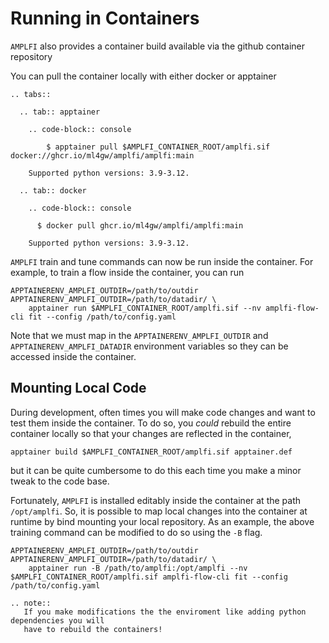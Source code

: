 Running in Containers
=====================
`AMPLFI` also provides a container build available via the github container repository

You can pull the container locally with either docker or apptainer

```{eval-rst}
.. tabs::

  .. tab:: apptainer

    .. code-block:: console

        $ apptainer pull $AMPLFI_CONTAINER_ROOT/amplfi.sif docker://ghcr.io/ml4gw/amplfi/amplfi:main

    Supported python versions: 3.9-3.12.

  .. tab:: docker

    .. code-block:: console

      $ docker pull ghcr.io/ml4gw/amplfi/amplfi:main

    Supported python versions: 3.9-3.12.
```

`AMPLFI` train and tune commands can now be run inside the container. For example, 
to train a flow inside the container, you can run 

```console
APPTAINERENV_AMPLFI_OUTDIR=/path/to/outdir APPTAINERENV_AMPLFI_OUTDIR=/path/to/datadir/ \
    apptainer run $AMPLFI_CONTAINER_ROOT/amplfi.sif --nv amplfi-flow-cli fit --config /path/to/config.yaml
```

Note that we must map in the `APPTAINERENV_AMPLFI_OUTDIR` and `APPTAINERENV_AMPLFI_DATADIR` environment variables
so they can be accessed inside the container.


## Mounting Local Code
During development, often times you will make code changes and want to test them inside the container.
To do so, you *could* rebuild the entire container locally so that your changes are reflected in the container,

```
apptainer build $AMPLFI_CONTAINER_ROOT/amplfi.sif apptainer.def
```

but it can be quite cumbersome to do this each time you make a minor tweak to the code base.

Fortunately, `AMPLFI` is installed editably inside the container at the path `/opt/amplfi`. So,
it is possible to map local changes into the container at runtime by bind mounting your local repository. As an example, the above training command can be modified to do so using the `-B` flag.

```console 
APPTAINERENV_AMPLFI_OUTDIR=/path/to/outdir APPTAINERENV_AMPLFI_OUTDIR=/path/to/datadir/ \
    apptainer run -B /path/to/amplfi:/opt/amplfi --nv $AMPLFI_CONTAINER_ROOT/amplfi.sif amplfi-flow-cli fit --config /path/to/config.yaml
```

```{eval-rst}
.. note::
   If you make modifications the the enviroment like adding python dependencies you will
   have to rebuild the containers!
```
